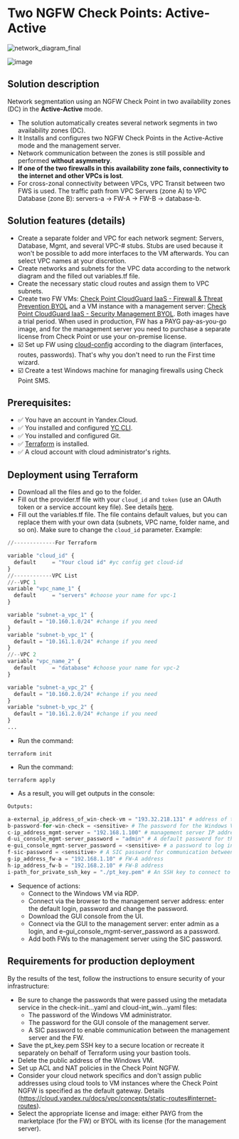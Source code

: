 # Two NGFW Check Points: Active-Active

![network_diagram_final](https://user-images.githubusercontent.com/85429798/139543124-cf9cbb90-1d90-4d29-95ed-8e9c5b29c30b.png)

![image](https://user-images.githubusercontent.com/85429798/139543134-1a9f3390-d3a2-4e67-b401-85a544c27e79.png)



## Solution description
Network segmentation using an NGFW Check Point in two availability zones (DC) in the **Active-Active** mode.

- The solution automatically creates several network segments in two availability zones (DC).
- It Installs and configures two NGFW Check Points in the Active-Active mode and the management server.
- Network communication between the zones is still possible and performed **without asymmetry**.
- **If one of the two firewalls in this availability zone fails, connectivity to the internet and other VPCs is lost**.
- For cross-zonal connectivity between VPCs, VPC Transit between two FWS is used. The traffic path from VPC Servers (zone A) to VPC Database (zone B): servers-a → FW-A → FW-B → database-b.

## Solution features (details)
- Create a separate folder and VPC for each network segment: Servers, Database, Mgmt, and several VPC-# stubs. Stubs are used because it won't be possible to add more interfaces to the VM afterwards. You can select VPC names at your discretion.
- Create networks and subnets for the VPC data according to the network diagram and the filled out variables.tf file.
- Create the necessary static cloud routes and assign them to VPC subnets.
- Create two FW VMs: [Check Point CloudGuard IaaS - Firewall & Threat Prevention BYOL](https://cloud.yandex.ru/marketplace/products/f2eb527bqp4f4ksht2af) and a VM instance with a management server: [Check Point CloudGuard IaaS - Security Management BYOL](https://cloud.yandex.ru/marketplace/products/f2e1si2qna6s0q01eda0). Both images have a trial period. When used in production, FW has a PAYG pay-as-you-go image, and for the management server you need to purchase a separate license from Check Point or use your on-premise license.
- ☑️ Set up FW using [cloud-config](https://supportcenter.checkpoint.com/supportcenter/portal?eventSubmit_doGoviewsolutiondetails=&solutionid=sk165476 ) according to the diagram (interfaces, routes, passwords). That's why you don't need to run the First time wizard.
- ☑️ Create a test Windows machine for managing firewalls using Check Point SMS.

## Prerequisites:
- :white_check_mark: You have an account in Yandex.Cloud.
- :white_check_mark: You installed and configured [YC CLI](https://cloud.yandex.ru/docs/cli/quickstart).
- :white_check_mark: You installed and configured Git.
- :white_check_mark: [Terraform](https://www.terraform.io/downloads.html) is installed.
- :white_check_mark: A cloud account with cloud administrator's rights.

## Deployment using Terraform
- Download all the files and go to the folder.
- Fill out the provider.tf file with your `cloud_id` and `token` (use an OAuth token or a service account key file). See details [here](https://registry.terraform.io/providers/yandex-cloud/yandex/latest/docs).
- Fill out the variables.tf file. The file contains default values, but you can replace them with your own data (subnets, VPC name, folder name, and so on). Make sure to change the `cloud_id` parameter. Example:
```Python
//-------------For Terraform

variable "cloud_id" {
  default     = "Your cloud id" #yc config get cloud-id
}
//------------VPC List
//--VPC 1
variable "vpc_name_1" {
  default     = "servers" #choose your name for vpc-1
}

variable "subnet-a_vpc_1" {
  default = "10.160.1.0/24" #change if you need
}
variable "subnet-b_vpc_1" {
  default = "10.161.1.0/24" #change if you need
}
//--VPC 2
variable "vpc_name_2" {
  default     = "database" #choose your name for vpc-2
}

variable "subnet-a_vpc_2" {
  default = "10.160.2.0/24" #change if you need
}
variable "subnet-b_vpc_2" {
  default = "10.161.2.0/24" #change if you need
}
...

```

- Run the command:
```
terraform init
``` 
- Run the command:
```
terraform apply
``` 

- As a result, you will get outputs in the console:

```Python
Outputs:

a-external_ip_address_of_win-check-vm = "193.32.218.131" # address of the Windows VM for management purposes (log in, download the GUI console using the management server UI)
b-password-for-win-check = <sensitive> # The password for the Windows VM. To get it, run: terraform output b-password-for-win-check
c-ip_address_mgmt-server = "192.168.1.100" # management server IP address
d-ui_console_mgmt-server_password = "admin" # A default password for the management server UI
e-gui_console_mgmt-server_password = <sensitive> # a password to log in to the management server GUI console. To get it, run: terraform output e-gui_console_mgmt-server_password
f-sic-password = <sensitive> # A SIC password for communication between the management server and FW. To get it, run: terraform output f-sic-password
g-ip_address_fw-a = "192.168.1.10" # FW-A address
h-ip_address_fw-b = "192.168.2.10" # FW-B address
i-path_for_private_ssh_key = "./pt_key.pem" # An SSH key to connect to a Check Point VM
``` 
- Sequence of actions:
    - Connect to the Windows VM via RDP.
    - Connect via the browser to the management server address: enter the default login, password and change the password.
    - Download the GUI console from the UI.
    - Connect via the GUI to the management server: enter admin as a login, and e-gui_console_mgmt-server_password as a password.
    - Add both FWs to the management server using the SIC password.

## Requirements for production deployment
By the results of the test, follow the instructions to ensure security of your infrastructure:
- Be sure to change the passwords that were passed using the metadata service in the check-init...yaml and cloud-int_win...yaml files:
    - The password of the Windows VM administrator.
    - The password for the GUI console of the management server.
    - A SIC password to enable communication between the management server and the FW.
- Save the pt_key.pem SSH key to a secure location or recreate it separately on behalf of Terraform using your bastion tools.
- Delete the public address of the Windows VM.
- Set up ACL and NAT policies in the Check Point NGFW.
- Consider your cloud network specifics and don't assign public addresses using cloud tools to VM instances where the Check Point NGFW is specified as the default gateway. Details (https://cloud.yandex.ru/docs/vpc/concepts/static-routes#internet-routes).
- Select the appropriate license and image: either PAYG from the marketplace (for the FW) or BYOL with its license (for the management server).
